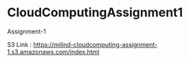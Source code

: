 # CloudComputingAssignment1

Assignment-1

S3 Link : https://milind-cloudcomputing-assignment-1.s3.amazonaws.com/index.html
